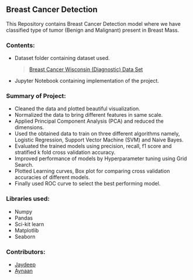 ## Breast Cancer Detection

This Repository contains Breast Cancer Detection model where we have classified type of tumor (Benign and Malignant) present in Breast Mass.

### Contents:

- Dataset folder containing dataset used. 
  > [Breast Cancer Wisconsin (Diagnostic) Data Set](https://www.kaggle.com/uciml/breast-cancer-wisconsin-data)
- Jupyter Notebook containing implementation of the project.

### Summary of Project:

- Cleaned the data and plotted beautiful visualization.
- Normalized the data to bring different features in same scale.
- Applied Principal Component Analysis (PCA) and reduced the dimensions.
- Used the obtained data to train on three different algorithms namely, Logistic Regression, Support Vector Machine (SVM) and Naive Bayes.
- Evaluated the trained models using precision, recall, f1 score and stratified k fold cross validation accuracy.
- Improved performance of models by Hyperparameter tuning using Grid Search.
- Plotted Learning curves, Box plot for comparing cross validation accuracies of different models.
- Finally used ROC curve to select the best performing model.

### Libraries used:
- Numpy
- Pandas
- Sci-kit learn
- Matplotlib
- Seaborn

### Contributors:

- [Jaydeep](https://github.com/Jaydeep2401)
- [Aynaan](https://github.com/Aynaan)
